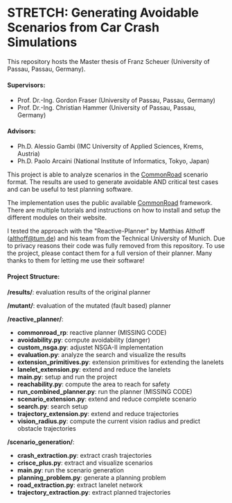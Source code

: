 # STRETCH: Generating Avoidable Scenarios from Car Crash Simulations

This repository hosts the Master thesis of Franz Scheuer (University of Passau, Passau, Germany).

#### Supervisors: 
- Prof. Dr.-Ing. Gordon Fraser (University of Passau, Passau, Germany)
- Prof. Dr.-Ing. Christian Hammer (University of Passau, Passau, Germany)

#### Advisors: 
- Ph.D. Alessio Gambi (IMC University of Applied Sciences, Krems, Austria)
- Ph.D. Paolo Arcaini (National Institute of Informatics, Tokyo, Japan)

This project is able to analyze scenarios in the [CommonRoad](https://commonroad.in.tum.de/) scenario format. The results are used to generate avoidable AND critical test cases and can be useful to test planning software.

The implementation uses the public available [CommonRoad](https://commonroad.in.tum.de/) framework. There are multiple tutorials and instructions on how to install and setup the different modules on their website.

I tested the approach with the "Reactive-Planner" by Matthias Althoff (althoff@tum.de) and his team from the Technical University of Munich. Due to privacy reasons their code was fully removed from this repository. To use the project, please contact them for a full version of their planner. 
Many thanks to them for letting me use their software!

#### Project Structure:

**/results/**: evaluation results of the original planner

**/mutant/**: evaluation of the mutated (fault based) planner

**/reactive_planner/**:

- **commonroad_rp**: reactive planner (MISSING CODE)
- **avoidability.py**: compute avoidability (danger)
- **custom_nsga.py**: adjustet NSGA-II implementation
- **evaluation.py**: analyze the search and visualize the results
- **extension_primitives.py**: extension primitives for extending the lanelets
- **lanelet_extension.py**: extend and reduce the lanelets
- **main.py**: setup and run the project
- **reachability.py**: compute the area to reach for safety
- **run_combined_planner.py**: run the planner (MISSING CODE)
- **scenario_extension.py**: extend and reduce  complete scenario
- **search.py**: search setup
- **trajectory_extension.py**: extend and reduce  trajectories
- **vision_radius.py**: compute the current vision radius and predict obstacle trajectories

**/scenario_generation/**:

- **crash_extraction.py**: extract crash trajectories
- **crisce_plus.py**: extract and visualize scenarios
- **main.py**: run the scenario generation
- **planning_problem.py**: generate a planning problem
- **road_extraction.py**: extract lanelet network
- **trajectory_extraction.py**: extract planned trajectories
